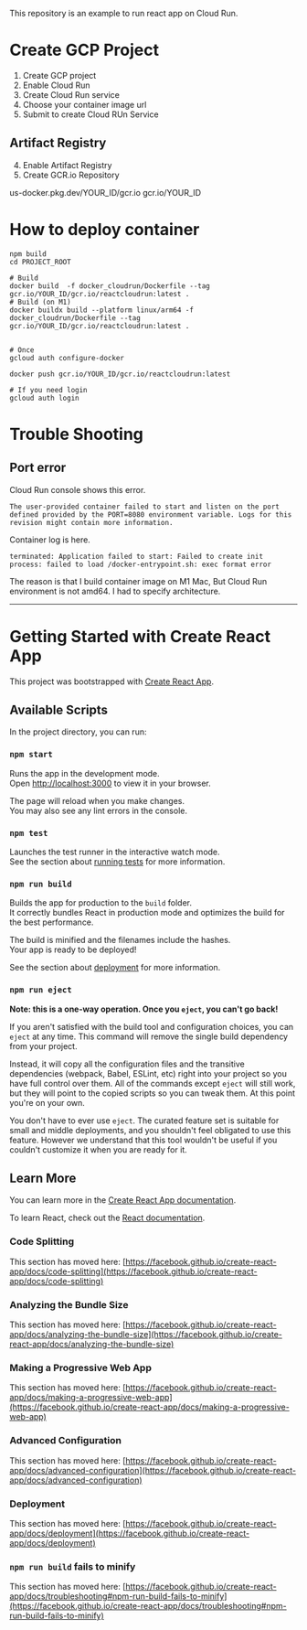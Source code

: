 This repository is an example to run react app on Cloud Run.

# Create GCP Project
1. Create GCP project
2. Enable Cloud Run 
3. Create Cloud Run service
4. Choose your container image url
5. Submit to create Cloud RUn Service

## Artifact Registry
4. Enable Artifact Registry
5. Create GCR.io Repository


us-docker.pkg.dev/YOUR_ID/gcr.io
gcr.io/YOUR_ID

# How to deploy container

```
npm build
cd PROJECT_ROOT

# Build
docker build  -f docker_cloudrun/Dockerfile --tag gcr.io/YOUR_ID/gcr.io/reactcloudrun:latest .
# Build (on M1)
docker buildx build --platform linux/arm64 -f docker_cloudrun/Dockerfile --tag gcr.io/YOUR_ID/gcr.io/reactcloudrun:latest .


# Once
gcloud auth configure-docker

docker push gcr.io/YOUR_ID/gcr.io/reactcloudrun:latest 

# If you need login
gcloud auth login
```


# Trouble Shooting
## Port error
Cloud Run console shows this error.
```
The user-provided container failed to start and listen on the port defined provided by the PORT=8080 environment variable. Logs for this revision might contain more information.
```
Container log is here.
```
terminated: Application failed to start: Failed to create init process: failed to load /docker-entrypoint.sh: exec format error
```

The reason is that I build container image on M1 Mac, But Cloud Run environment is not amd64. I had to specify architecture. 

-----------------------------------



# Getting Started with Create React App

This project was bootstrapped with [Create React App](https://github.com/facebook/create-react-app).

## Available Scripts

In the project directory, you can run:

### `npm start`

Runs the app in the development mode.\
Open [http://localhost:3000](http://localhost:3000) to view it in your browser.

The page will reload when you make changes.\
You may also see any lint errors in the console.

### `npm test`

Launches the test runner in the interactive watch mode.\
See the section about [running tests](https://facebook.github.io/create-react-app/docs/running-tests) for more information.

### `npm run build`

Builds the app for production to the `build` folder.\
It correctly bundles React in production mode and optimizes the build for the best performance.

The build is minified and the filenames include the hashes.\
Your app is ready to be deployed!

See the section about [deployment](https://facebook.github.io/create-react-app/docs/deployment) for more information.

### `npm run eject`

**Note: this is a one-way operation. Once you `eject`, you can't go back!**

If you aren't satisfied with the build tool and configuration choices, you can `eject` at any time. This command will remove the single build dependency from your project.

Instead, it will copy all the configuration files and the transitive dependencies (webpack, Babel, ESLint, etc) right into your project so you have full control over them. All of the commands except `eject` will still work, but they will point to the copied scripts so you can tweak them. At this point you're on your own.

You don't have to ever use `eject`. The curated feature set is suitable for small and middle deployments, and you shouldn't feel obligated to use this feature. However we understand that this tool wouldn't be useful if you couldn't customize it when you are ready for it.

## Learn More

You can learn more in the [Create React App documentation](https://facebook.github.io/create-react-app/docs/getting-started).

To learn React, check out the [React documentation](https://reactjs.org/).

### Code Splitting

This section has moved here: [https://facebook.github.io/create-react-app/docs/code-splitting](https://facebook.github.io/create-react-app/docs/code-splitting)

### Analyzing the Bundle Size

This section has moved here: [https://facebook.github.io/create-react-app/docs/analyzing-the-bundle-size](https://facebook.github.io/create-react-app/docs/analyzing-the-bundle-size)

### Making a Progressive Web App

This section has moved here: [https://facebook.github.io/create-react-app/docs/making-a-progressive-web-app](https://facebook.github.io/create-react-app/docs/making-a-progressive-web-app)

### Advanced Configuration

This section has moved here: [https://facebook.github.io/create-react-app/docs/advanced-configuration](https://facebook.github.io/create-react-app/docs/advanced-configuration)

### Deployment

This section has moved here: [https://facebook.github.io/create-react-app/docs/deployment](https://facebook.github.io/create-react-app/docs/deployment)

### `npm run build` fails to minify

This section has moved here: [https://facebook.github.io/create-react-app/docs/troubleshooting#npm-run-build-fails-to-minify](https://facebook.github.io/create-react-app/docs/troubleshooting#npm-run-build-fails-to-minify)
